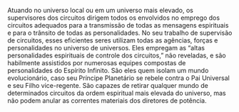 ﻿Atuando no universo local ou em um universo mais elevado, os supervisores dos circuitos dirigem todos os envolvidos no emprego dos circuitos adequados para a transmissão de todas as mensagens espirituais e para o trânsito de todas as personalidades. No seu trabalho de supervisão de circuitos, esses eficientes seres utilizam todas as agências, forças e personalidades no universo de universos. Eles empregam as “altas personalidades espirituais de controle dos circuitos,” não reveladas, e são habilmente assistidos por numerosas equipes compostas de personalidades do Espírito Infinito. São eles quem isolam um mundo evolucionário, caso seu Príncipe Planetário se rebele contra o Pai Universal e seu Filho vice-regente. São capazes de retirar qualquer mundo de determinados circuitos da ordem espiritual mais elevada do universo, mas não podem anular as correntes materiais dos diretores de potência.